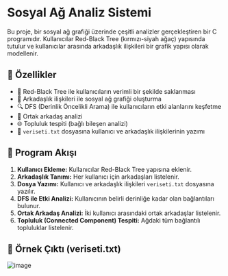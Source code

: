 # Sosyal Ağ Analiz Sistemi

Bu proje, bir sosyal ağ grafiği üzerinde çeşitli analizler gerçekleştiren bir C programıdır. Kullanıcılar Red-Black Tree (kırmızı-siyah ağaç) yapısında tutulur ve kullanıcılar arasında arkadaşlık ilişkileri bir grafik yapısı olarak modellenir.

## 🔧 Özellikler

- 🔴 Red-Black Tree ile kullanıcıların verimli bir şekilde saklanması
- 👥 Arkadaşlık ilişkileri ile sosyal ağ grafiği oluşturma
- 🔍 DFS (Derinlik Öncelikli Arama) ile kullanıcıların etki alanlarını keşfetme
- 🤝 Ortak arkadaş analizi
- 🌐 Topluluk tespiti (bağlı bileşen analizi)
- 💾 `veriseti.txt` dosyasına kullanıcı ve arkadaşlık ilişkilerinin yazımı

## 🚀 Program Akışı

1. **Kullanıcı Ekleme:** Kullanıcılar Red-Black Tree yapısına eklenir.
2. **Arkadaşlık Tanımı:** Her kullanıcı için arkadaşları listelenir.
3. **Dosya Yazımı:** Kullanıcı ve arkadaşlık ilişkileri `veriseti.txt` dosyasına yazılır.
4. **DFS ile Etki Analizi:** Kullanıcının belirli derinliğe kadar olan bağlantıları bulunur.
5. **Ortak Arkadaş Analizi:** İki kullanıcı arasındaki ortak arkadaşlar listelenir.
6. **Topluluk (Connected Component) Tespiti:** Ağdaki tüm bağlantılı topluluklar listelenir.

## 📁 Örnek Çıktı (veriseti.txt)
![image](https://github.com/user-attachments/assets/174881ae-591a-4a99-8163-4af8694244dd)


